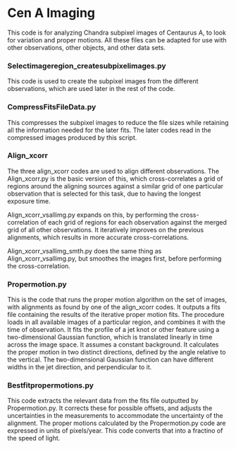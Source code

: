 # Cen A Imaging
This code is for analyzing Chandra subpixel images of Centaurus A, to look for variation and proper motions. All these files can be adapted for use with other observations, other objects, and other data sets. 

### Selectimageregion_createsubpixelimages.py
This code is used to create the subpixel images from the different observations, which are used later in the rest of the code. 

### CompressFitsFileData.py
This compresses the subpixel images to reduce the file sizes while retaining all the information needed for the later fits. The later codes read in the compressed images produced by this script. 

### Align_xcorr
The three align_xcorr codes are used to align different observations. The Align_xcorr.py is the basic version of this, which cross-correlates a grid of regions around the aligning sources against a similar grid of one particular observation that is selected for this task, due to having the longest exposure time. 

Align_xcorr_vsallimg.py expands on this, by performing the cross-correlation of each grid of regions for each observation against the merged grid of all other observations. It iteratively improves on the previous alignments, which results in more accurate cross-correlations. 

Align_xcorr_vsallimg_smth.py does the same thing as Align_xcorr_vsallimg.py, but smoothes the images first, before performing the cross-correlation. 

### Propermotion.py
This is the code that runs the proper motion algorithm on the set of images, with alignments as found by one of the align_xcorr codes. It outputs a fits file containing the results of the iterative proper motion fits. The procedure loads in all available images of a particular region, and combines it with the time of observation. It fits the profile of a jet knot or other feature using a two-dimensional Gaussian function, which is translated linearly in time across the image space. It assumes a constant background. It calculates the proper motion in two distinct directions, defined by the angle relative to the vertical. The two-dimensional Gaussian function can have different widths in the jet direction, and perpendicular to it.   

### Bestfitpropermotions.py
This code extracts the relevant data from the fits file outputted by Propermotion.py. It corrects these for possible offsets, and adjusts the uncertainties in the measurements to accommodate the uncertainty of the alignment. The proper motions calculated by the Propermotion.py code are expressed in units of pixels/year. This code converts that into a fractino of the speed of light. 
